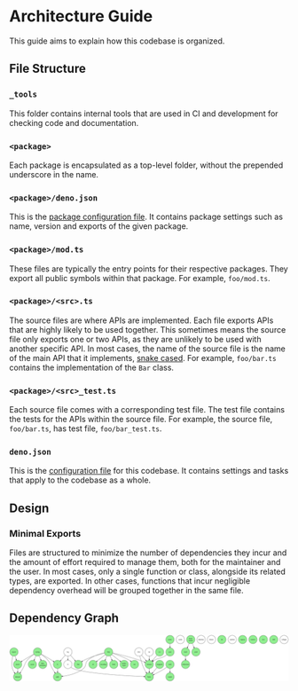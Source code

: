 # Architecture Guide

This guide aims to explain how this codebase is organized.

## File Structure

### `_tools`

This folder contains internal tools that are used in CI and development for
checking code and documentation.

### `<package>`

Each package is encapsulated as a top-level folder, without the prepended
underscore in the name.

### `<package>/deno.json`

This is the
[package configuration file](https://jsr.io/docs/publishing-packages#package-config-file).
It contains package settings such as name, version and exports of the given
package.

### `<package>/mod.ts`

These files are typically the entry points for their respective packages. They
export all public symbols within that package. For example, `foo/mod.ts`.

### `<package>/<src>.ts`

The source files are where APIs are implemented. Each file exports APIs that are
highly likely to be used together. This sometimes means the source file only
exports one or two APIs, as they are unlikely to be used with another specific
API. In most cases, the name of the source file is the name of the main API that
it implements,
[snake cased](https://developer.mozilla.org/en-US/docs/Glossary/Snake_case). For
example, `foo/bar.ts` contains the implementation of the `Bar` class.

### `<package>/<src>_test.ts`

Each source file comes with a corresponding test file. The test file contains
the tests for the APIs within the source file. For example, the source file,
`foo/bar.ts`, has test file, `foo/bar_test.ts`.

### `deno.json`

This is the
[configuration file](https://docs.deno.com/runtime/manual/getting_started/configuration_file)
for this codebase. It contains settings and tasks that apply to the codebase as
a whole.

## Design

### Minimal Exports

Files are structured to minimize the number of dependencies they incur and the
amount of effort required to manage them, both for the maintainer and the user.
In most cases, only a single function or class, alongside its related types, are
exported. In other cases, functions that incur negligible dependency overhead
will be grouped together in the same file.

## Dependency Graph

<img src="./dependency_graph.svg">

